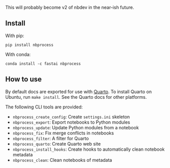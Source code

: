 <!-- WARNING: THIS FILE WAS AUTOGENERATED! DO NOT EDIT! -->

This will probably become v2 of nbdev in the near-ish future.

## Install

With pip:

    pip install nbprocess

With conda:

    conda install -c fastai nbprocess

## How to use

By default docs are exported for use with [Quarto](https://quarto.org/).
To install Quarto on Ubuntu, run `make install`. See the Quarto docs for
other platforms.

The following CLI tools are provided:

-   `nbprocess_create_config`: Create `settings.ini` skeleton
-   `nbprocess_export`: Export notebooks to Python modules
-   `nbprocess_update`: Update Python modules from a notebook
-   `nbprocess_fix`: Fix merge conflicts in notebooks
-   `nbprocess_filter`: A filter for Quarto
-   `nbprocess_quarto`: Create Quarto web site
-   `nbprocess_install_hooks`: Create hooks to automatically clean notebook metadata
-   `nbprocess_clean`: Clean notebooks of metadata